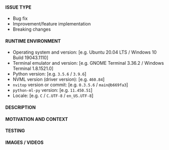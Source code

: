 <!-- Provide a descriptive summary of the changes in the title above -->

#### ISSUE TYPE

<!-- Pick relevant types and delete the rest -->

- Bug fix
- Improvement/feature implementation
- Breaking changes

#### RUNTIME ENVIRONMENT

<!-- Details of your runtime environment -->

- Operating system and version: [e.g. Ubuntu 20.04 LTS / Windows 10 Build 19043.1110]
- Terminal emulator and version: [e.g. GNOME Terminal 3.36.2 / Windows Terminal 1.8.1521.0]
- Python version: [e.g. `3.5.6` / `3.9.6`]
- NVML version (driver version): [e.g. `460.84`]
- `nvitop` version or commit: [e.g. `0.3.5.6` / `main@b669fa3`]
- `python-ml-py` version: [e.g. `11.450.51`]
- Locale: [e.g. `C` / `C.UTF-8` / `en_US.UTF-8`]

#### DESCRIPTION

<!-- Describe the changes in detail -->


#### MOTIVATION AND CONTEXT

<!-- Why are these changes required? -->
<!-- What problems do these changes solve? -->
<!-- Link to relevant issues -->


#### TESTING

<!-- What tests have been run? -->
<!-- How does the changes affect other areas of the codebase? -->


#### IMAGES / VIDEOS <!-- Only if relevant -->

<!-- Link or embed images and videos of screenshots, sketches etc. -->
